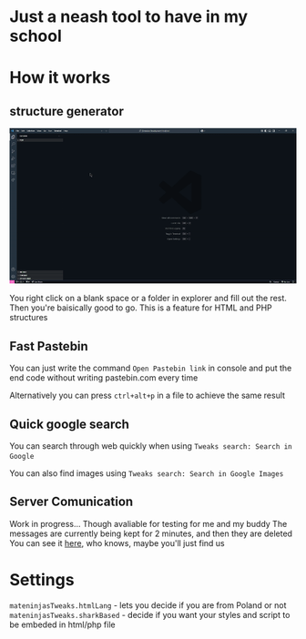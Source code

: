 # Just a neash tool to have in my school

# How it works

## structure generator

![gif](assets/gifs/extension_representation.gif)

You right click on a blank space or a folder in explorer and fill out the rest. Then you're baisically good to go.
This is a feature for HTML and PHP structures

## Fast Pastebin

You can just write the command `Open Pastebin link` in console and put the end code without writing pastebin.com every time

Alternatively you can press `ctrl+alt+p` in a file to achieve the same result

## Quick google search

You can search through web quickly when using `Tweaks search: Search in Google`

You can also find images using `Tweaks search: Search in Google Images`

## Server Comunication

Work in progress...
Though avaliable for testing for me and my buddy
The messages are currently being kept for 2 minutes, and then they are deleted
You can see it [here](https://vs-code-message-feed.glitch.me), who knows, maybe you'll just find us

# Settings

`mateninjasTweaks.htmlLang` - lets you decide if you are from Poland or not
`mateninjasTweaks.sharkBased` - decide if you want your styles and script to be embeded in html/php file